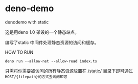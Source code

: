 # deno-demo
denodemo with static

这是用deno 1.0 架设的一个静态站点。

编写了static 中间件处理静态资源的访问和缓存。

HOW TO RUN
```
deno run --allow-net --allow-read index.ts
```

只需将你需要被访问的所有静态资源放置在 /static/ 目录下即可通过 ```HOST/{filepath}的方式去访问即可```
